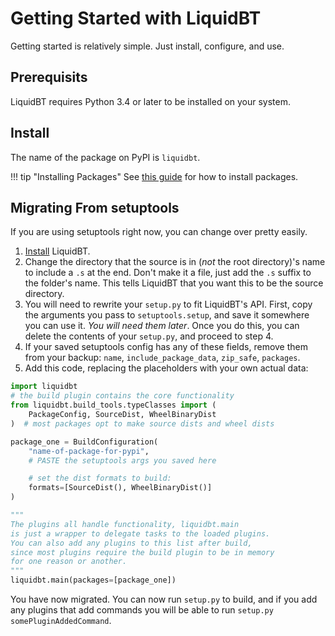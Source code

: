 # Getting Started with LiquidBT

Getting started is relatively simple. Just install, configure, and use.

## Prerequisits

LiquidBT requires Python 3.4 or later to be installed on your system.

## Install

The name of the package on PyPI is `liquidbt`.

!!! tip "Installing Packages"
    See [this guide](https://packaging.python.org/tutorials/installing-packages/) for how to install packages.

## Migrating From setuptools

If you are using setuptools right now, you can change over pretty easily.

1. [Install](#install) LiquidBT.
2. Change the directory that the source is in (*not* the root directory)'s
name to include a `.s` at the end. Don't make it a file, just add the `.s` suffix
to the folder's name. This tells LiquidBT that you want this to be the source directory.
3. You will need to rewrite your `setup.py` to fit LiquidBT's API.
First, copy the arguments you pass to `setuptools.setup`, and save it somewhere
you can use it. *You will need them later*. Once you do this, you can delete the contents
of your `setup.py`, and proceed to step 4.
4. If your saved setuptools config has any of these fields, remove them from your backup:
`name`, `include_package_data`, `zip_safe`, `packages`.
5. Add this code, replacing the placeholders with your own actual data:

```python
import liquidbt
# the build plugin contains the core functionality
from liquidbt.build_tools.typeClasses import (
    PackageConfig, SourceDist, WheelBinaryDist
)  # most packages opt to make source dists and wheel dists

package_one = BuildConfiguration(
    "name-of-package-for-pypi",
    # PASTE the setuptools args you saved here

    # set the dist formats to build:
    formats=[SourceDist(), WheelBinaryDist()]
)

"""
The plugins all handle functionality, liquidbt.main
is just a wrapper to delegate tasks to the loaded plugins.
You can also add any plugins to this list after build,
since most plugins require the build plugin to be in memory
for one reason or another.
"""
liquidbt.main(packages=[package_one])
```

You have now migrated. You can now run `setup.py` to build,
and if you add any plugins that add commands you will be
able to run `setup.py somePluginAddedCommand`.
